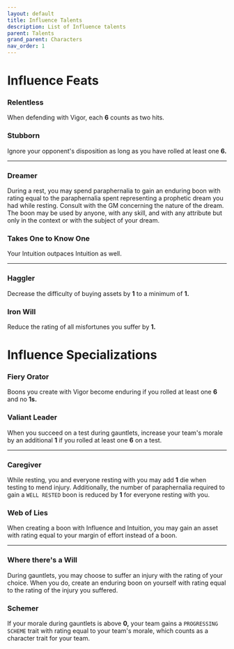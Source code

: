 ```yaml
---
layout: default
title: Influence Talents
description: List of Influence talents
parent: Talents
grand_parent: Characters
nav_order: 1
---
```


# Influence Feats

### Relentless

When defending with Vigor, each **6** counts as two hits.

### Stubborn

Ignore your opponent's disposition as long as you have rolled at least one **6.**

---

### Dreamer

During a rest, you may spend paraphernalia to gain an enduring boon with rating equal to the paraphernalia spent representing a prophetic dream you had while resting. Consult with the GM concerning the nature of the dream. The boon may be used by anyone, with any skill, and with any attribute but only in the context or with the subject of your dream.

### Takes One to Know One

Your Intuition outpaces Intuition as well.

---

### Haggler

Decrease the difficulty of buying assets by **1** to a minimum of **1.**

### Iron Will

Reduce the rating of all misfortunes you suffer by **1.**



# Influence Specializations

### Fiery Orator

Boons you create with Vigor become enduring if you rolled at least one **6** and no **1s.**

### Valiant Leader

When you succeed on a test during gauntlets, increase your team's morale by an additional **1** if you rolled at least one **6** on a test.

---

### Caregiver

While resting, you and everyone resting with you may add **1** die when testing to mend injury. Additionally, the number of paraphernalia required to gain a `WELL RESTED` boon is reduced by **1** for everyone resting with you.

### Web of Lies

When creating a boon with Influence and Intuition, you may gain an asset with rating equal to your margin of effort instead of a boon.

---

### Where there's a Will

During gauntlets, you may choose to suffer an injury with the rating of your choice. When you do, create an enduring boon on yourself with rating equal to the rating of the injury you suffered.

### Schemer

If your morale during gauntlets is above **0,** your team gains a `PROGRESSING SCHEME` trait with rating equal to your team's morale, which counts as a character trait for your team.
